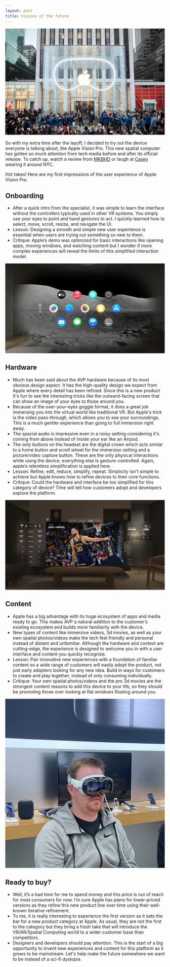 ```yaml
---
layout: post
title: Visions of the future
---
```


![Apple's AVP release event in NYC](/assets/posts/AVP-nyc.jpg)

So with my extra time after the layoff, I decided to try out the device everyone is talking about, the Apple Vision Pro. This new spatial computer has gotten so much attention from tech media before and after its official release. To catch up, watch a review from [MKBHD](https://www.youtube.com/watch?v=dtp6b76pMak) or laugh at [Casey](https://youtu.be/UvkgmyfMPks?si=aP3ApNfY4FdUJnKi) wearing it around NYC.

Hot takes! Here are my first impressions of the user experience of Apple Vision Pro.
<!--more-->

## Onboarding

- After a quick intro from the specialist, it was simple to learn the interface without the controllers typically used in other VR systems. You simply use your eyes to point and hand gestures to act. I quickly learned how to select, move, scroll, resize, and navigate the UI.
- Lesson: Designing a smooth and simple new user experience is essential when users are trying out something so new to them.
- Critique: Apple’s demo was optimized for basic interactions like opening apps, moving windows, and watching content but I wonder if more complex experiences will reveal the limits of this simplified interaction model.

![Apple's AVP release event in NYC](/assets/posts/AVP-home-screen.jpg)

## Hardware

- Much has been said about the AVP hardware because of its most obvious design aspect. It has the high-quality design we expect from Apple where every detail has been refined. Since this is a new product it's fun to see the interesting tricks like the outward-facing screen that can show an image of your eyes to those around you.
- Because of the over-your-eyes goggle format, it does a great job immersing you into the virtual world like traditional VR. But Apple's trick is the video pass-through, which allows you to see your surroundings. This is a much gentler experience than going to full immersion right away.
- The spacial audio is impressive even in a noisy setting considering it's coming from above instead of inside your ear like an Airpod.
- The only buttons on the headset are the digital crown which acts similar to a home button and scroll wheel for the immersion setting and a picture/video capture button. These are the only physical interactions while using the device, everything else is gesture-controlled. Again, apple’s relentless simplification is applied here.
- Lesson: Refine, edit, reduce, simplify, repeat. Simplicity isn't simple to achieve but Apple knows how to refine devices to their core functions.
- Critique: Could the hardware and interface be too simplified for this category of device? Time will tell how customers adopt and developers explore the platform.

![NBA app on Vision Pro showing Steph Curry](/assets/posts/AVP-nba.jpg)

## Content

- Apple has a big advantage with its huge ecosystem of apps and media ready to go. This makes AVP a natural addition to the customer’s existing ecosystem and builds more familiarity with the device.
- New types of content like immersive videos, 3d movies, as well as your own spatial photos/videos make the tech feel friendly and personal instead of distant and unfamiliar. Although the hardware and context are cutting-edge, the experience is designed to welcome you in with a user interface and content you quickly recognize.
- Lesson: Pair innovative new experiences with a foundation of familiar content so a wide range of customers will easily adopt the product, not just early adopters looking for any new idea. Build in ways for customers to create and play together, instead of only consuming individually.
- Critique: Your own spatial photos/videos and the pro 3d movies are the strongest content reasons to add this device to your life, so they should be promoting those over looking at flat windows floating around you.

![Me trying out the Apple Vision Pro](/assets/posts/AVP-james.png)

## Ready to buy?

- Well, it’s a bad time for me to spend money and this price is out of reach for most consumers for now. I’m sure Apple has plans for lower-priced versions as they refine this new product line over time using their well-known iterative refinement.
- To me, it is really interesting to experience the first version as it sets the bar for a new product category at Apple. As usual, they are not the first to the category but they bring a fresh take that will introduce the VR/AR/Spatial Computing world to a wider customer base than competitors.
- Designers and developers should pay attention. This is the start of a big opportunity to invent new experiences and content for this platform as it grows to be mainstream. Let's help make the future somewhere we want to be instead of a sci-fi dystopia.
